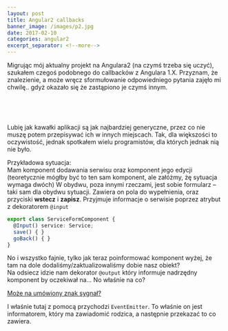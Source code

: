 ```yaml
---
layout: post
title: Angular2 callbacks
banner_image: /images/p2.jpg
date: 2017-02-10
categories: angular2
excerpt_separator: <!--more-->
---
```

Migrując mój aktualny projekt na Angulara2 (na czymś trzeba się uczyć), szukałem czegoś podobnego do callbacków z Angulara 1.X. Przyznam, że znalezienie, a może wręcz sformułowanie odpowiedniego pytania zajęło mi chwilę.. gdyż okazało się że zastąpiono je czymś innym.

  
<!--more-->  
Lubię jak kawałki aplikacji są jak najbardziej generyczne, przez co nie muszę potem przepisywać ich w innych miejscach. Tak, dla większości to oczywistość, jednak spotkałem wielu programistów, dla których jednak nią nie było.  

Przykładowa sytuacja:  
Mam komponent dodawania serwisu oraz komponent jego edycji (teoretycznie mógłby być to ten sam komponent, ale załóżmy, żę sytuacja wymaga dwóch) W obydwu, poza innymi rzeczami, jest sobie formularz – taki sam dla obydwu sytuacji. Zawiera on pola do wypełnienia, oraz przyciski **wstecz** i **zapisz**. Przyjmuje informacje o serwisie poprzez atrybut z dekoratorem `@input`  

```typescript 
export class ServiceFormComponent { 
  @Input() service: Service; 
  save() { } 
  goBack() { } 
} 
```  

No i wszystko fajnie, tylko jak teraz poinformować komponent wyżej, że tam na dole dodaliśmy/zaktualizowaliśmy dobie nasz obiekt?  
Na odsiecz idzie nam dekorator `@output` który informuje nadrzędny komponent by oczekiwał na... No właśnie na co?  

[Może na umówiony znak sygnał?](https://youtu.be/g71NzMdaxho?t=1m12s) 

I właśnie tutaj z pomocą przychodzi `EventEmitter`. To właśnie on jest informatorem, który ma zawiadomić rodzica, a następnie przekazać to co zawiera.